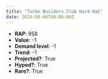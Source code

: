```yaml
---
title: 'Turbo Builders Club Hard Hat'
date: 2025-08-06T00:00:00Z
---
```

- **RAP**: 958
- **Value**: -1
- **Demand level**: -1
- **Trend**: -1
- **Projected?**: True
- **Hyped?**: True
- **Rare?**: True
